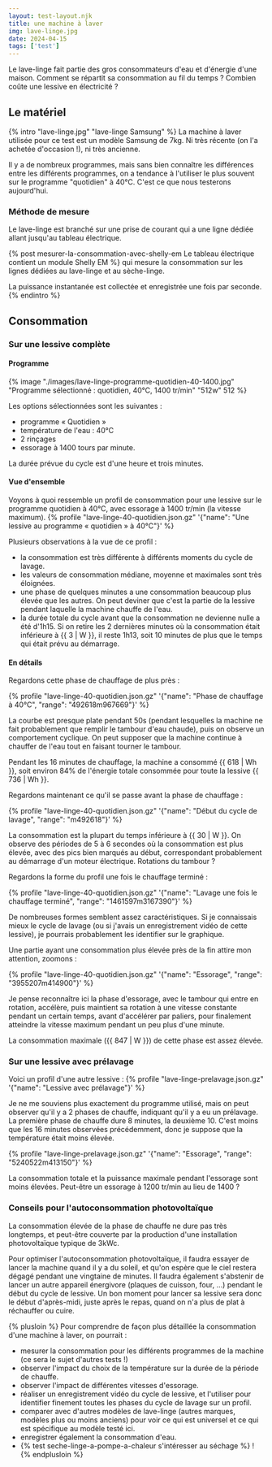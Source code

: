 ```yaml
---
layout: test-layout.njk 
title: une machine à laver
img: lave-linge.jpg
date: 2024-04-15
tags: ['test']
---
```


Le lave-linge fait partie des gros consommateurs d'eau et d'énergie d'une maison. Comment se répartit sa consommation au fil du temps ? Combien coûte une lessive en électricité ?
<!-- excerpt -->

## Le matériel
{% intro "lave-linge.jpg" "lave-linge Samsung" %}
La machine à laver utilisée pour ce test est un modèle Samsung de 7kg. Ni très récente (on l'a achetée d'occasion !), ni très ancienne.

Il y a de nombreux programmes, mais sans bien connaître les différences entre les différents programmes, on a tendance à l'utiliser le plus souvent sur le programme "quotidien" à 40°C. C'est ce que nous testerons aujourd'hui.

### Méthode de mesure

Le lave-linge est branché sur une prise de courant qui a une ligne dédiée allant jusqu'au tableau électrique.

{% post mesurer-la-consommation-avec-shelly-em Le tableau électrique contient un module Shelly EM %} qui mesure la consommation sur les lignes dédiées au lave-linge et au sèche-linge.

La puissance instantanée est collectée et enregistrée une fois par seconde.
{% endintro %}

## Consommation

### Sur une lessive complète

#### Programme

{% image "./images/lave-linge-programme-quotidien-40-1400.jpg" "Programme sélectionné : quotidien, 40°C, 1400 tr/min" "512w" 512 %}

Les options sélectionnées sont les suivantes :
- programme « Quotidien »
- température de l'eau : 40°C
- 2 rinçages
- essorage à 1400 tours par minute.

La durée prévue du cycle est d'une heure et trois minutes.

#### Vue d'ensemble

Voyons à quoi ressemble un profil de consommation pour une lessive sur le programme quotidien à 40°C, avec essorage à 1400 tr/min (la vitesse maximum).
{% profile "lave-linge-40-quotidien.json.gz" '{"name": "Une lessive au programme « quotidien » à 40°C"}' %}

Plusieurs observations à la vue de ce profil :
- la consommation est très différente à différents moments du cycle de lavage.
- les valeurs de consommation médiane, moyenne et maximales sont très éloignées.
- une phase de quelques minutes a une consommation beaucoup plus élevée que les autres. On peut deviner que c'est la partie de la lessive pendant laquelle la machine chauffe de l'eau.
- la durée totale du cycle avant que la consommation ne devienne nulle a été d'1h15. Si on retire les 2 dernières minutes où la consommation était inférieure à {{ 3 | W }}, il reste 1h13, soit 10 minutes de plus que le temps qui était prévu au démarrage.

#### En détails

Regardons cette phase de chauffage de plus près :

{% profile "lave-linge-40-quotidien.json.gz" '{"name": "Phase de chauffage à 40°C", "range": "492618m967669"}' %}

La courbe est presque plate pendant 50s (pendant lesquelles la machine ne fait probablement que remplir le tambour d'eau chaude), puis on observe un comportement cyclique. On peut supposer que la machine continue à chauffer de l'eau tout en faisant tourner le tambour.

Pendant les 16 minutes de chauffage, la machine a consommé {{ 618 | Wh }}, soit environ 84% de l'énergie totale consommée pour toute la lessive {{ 736 | Wh }}.

Regardons maintenant ce qu'il se passe avant la phase de chauffage :

{% profile "lave-linge-40-quotidien.json.gz" '{"name": "Début du cycle de lavage", "range": "m492618"}' %}

La consommation est la plupart du temps inférieure à {{ 30 | W }}. On observe des périodes de 5 à 6 secondes où la consommation est plus élevée, avec des pics bien marqués au début, correspondant probablement au démarrage d'un moteur électrique. Rotations du tambour ?

Regardons la forme du profil une fois le chauffage terminé :

{% profile "lave-linge-40-quotidien.json.gz" '{"name": "Lavage une fois le chauffage terminé", "range": "1461597m3167390"}' %}

De nombreuses formes semblent assez caractéristiques. Si je connaissais mieux le cycle de lavage (ou si j'avais un enregistrement vidéo de cette lessive), je pourrais probablement les identifier sur le graphique.

Une partie ayant une consommation plus élevée près de la fin attire mon attention, zoomons :

{% profile "lave-linge-40-quotidien.json.gz" '{"name": "Essorage", "range": "3955207m414900"}' %}

Je pense reconnaître ici la phase d'essorage, avec le tambour qui entre en rotation, accélère, puis maintient sa rotation à une vitesse constante pendant un certain temps, avant d'accélérer par paliers, pour finalement atteindre la vitesse maximum pendant un peu plus d'une minute.

La consommation maximale ({{ 847 | W }}) de cette phase est assez élevée.

### Sur une lessive avec prélavage

Voici un profil d'une autre lessive :
{% profile "lave-linge-prelavage.json.gz" '{"name": "Lessive avec prélavage"}' %}

Je ne me souviens plus exactement du programme utilisé, mais on peut observer qu'il y a 2 phases de chauffe, indiquant qu'il y a eu un prélavage.
La première phase de chauffe dure 8 minutes, la deuxième 10. C'est moins que les 16 minutes observées précédemment, donc je suppose que la température était moins élevée.

{% profile "lave-linge-prelavage.json.gz" '{"name": "Essorage", "range": "5240522m413150"}' %}

La consommation totale et la puissance maximale pendant l'essorage sont moins élevées. Peut-être un essorage à 1200 tr/min au lieu de 1400 ?

### Conseils pour l'autoconsommation photovoltaïque

La consommation élevée de la phase de chauffe ne dure pas très longtemps, et peut-être couverte par la production d'une installation photovoltaïque typique de 3kWc.

Pour optimiser l'autoconsommation photovoltaïque, il faudra essayer de lancer la machine quand il y a du soleil, et qu'on espère que le ciel restera dégagé pendant une vingtaine de minutes. Il faudra également s'abstenir de lancer un autre appareil énergivore (plaques de cuisson, four, ...) pendant le début du cycle de lessive. Un bon moment pour lancer sa lessive sera donc le début d'après-midi, juste après le repas, quand on n'a plus de plat à réchauffer ou cuire.

{% plusloin %}
Pour comprendre de façon plus détaillée la consommation d'une machine à laver, on pourrait :
- mesurer la consommation pour les différents programmes de la machine (ce sera le sujet d'autres tests !)
- observer l'impact du choix de la température sur la durée de la période de chauffe.
- observer l'impact de différentes vitesses d'essorage.
- réaliser un enregistrement vidéo du cycle de lessive, et l'utiliser pour identifier finement toutes les phases du cycle de lavage sur un profil.
- comparer avec d'autres modèles de lave-linge (autres marques, modèles plus ou moins anciens) pour voir ce qui est universel et ce qui est spécifique au modèle testé ici.
- enregistrer également la consommation d'eau.
- {% test seche-linge-a-pompe-a-chaleur s'intéresser au séchage %} !
{% endplusloin %}
